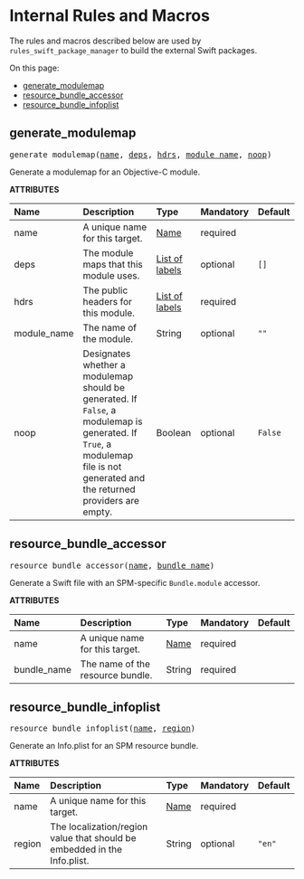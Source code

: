 <!-- Generated with Stardoc, Do Not Edit! -->
# Internal Rules and Macros


The rules and macros described below are used by `rules_swift_package_manager` to build the external Swift packages.


On this page:

  * [generate_modulemap](#generate_modulemap)
  * [resource_bundle_accessor](#resource_bundle_accessor)
  * [resource_bundle_infoplist](#resource_bundle_infoplist)


<a id="generate_modulemap"></a>

## generate_modulemap

<pre>
generate_modulemap(<a href="#generate_modulemap-name">name</a>, <a href="#generate_modulemap-deps">deps</a>, <a href="#generate_modulemap-hdrs">hdrs</a>, <a href="#generate_modulemap-module_name">module_name</a>, <a href="#generate_modulemap-noop">noop</a>)
</pre>

Generate a modulemap for an Objective-C module.

**ATTRIBUTES**


| Name  | Description | Type | Mandatory | Default |
| :------------- | :------------- | :------------- | :------------- | :------------- |
| <a id="generate_modulemap-name"></a>name |  A unique name for this target.   | <a href="https://bazel.build/concepts/labels#target-names">Name</a> | required |  |
| <a id="generate_modulemap-deps"></a>deps |  The module maps that this module uses.   | <a href="https://bazel.build/concepts/labels">List of labels</a> | optional | <code>[]</code> |
| <a id="generate_modulemap-hdrs"></a>hdrs |  The public headers for this module.   | <a href="https://bazel.build/concepts/labels">List of labels</a> | required |  |
| <a id="generate_modulemap-module_name"></a>module_name |  The name of the module.   | String | optional | <code>""</code> |
| <a id="generate_modulemap-noop"></a>noop |  Designates whether a modulemap should be generated. If <code>False</code>, a modulemap is generated. If <code>True</code>, a modulemap file is not generated and the returned providers are empty.   | Boolean | optional | <code>False</code> |


<a id="resource_bundle_accessor"></a>

## resource_bundle_accessor

<pre>
resource_bundle_accessor(<a href="#resource_bundle_accessor-name">name</a>, <a href="#resource_bundle_accessor-bundle_name">bundle_name</a>)
</pre>

Generate a Swift file with an SPM-specific `Bundle.module` accessor.

**ATTRIBUTES**


| Name  | Description | Type | Mandatory | Default |
| :------------- | :------------- | :------------- | :------------- | :------------- |
| <a id="resource_bundle_accessor-name"></a>name |  A unique name for this target.   | <a href="https://bazel.build/concepts/labels#target-names">Name</a> | required |  |
| <a id="resource_bundle_accessor-bundle_name"></a>bundle_name |  The name of the resource bundle.   | String | required |  |


<a id="resource_bundle_infoplist"></a>

## resource_bundle_infoplist

<pre>
resource_bundle_infoplist(<a href="#resource_bundle_infoplist-name">name</a>, <a href="#resource_bundle_infoplist-region">region</a>)
</pre>

Generate an Info.plist for an SPM resource bundle.

**ATTRIBUTES**


| Name  | Description | Type | Mandatory | Default |
| :------------- | :------------- | :------------- | :------------- | :------------- |
| <a id="resource_bundle_infoplist-name"></a>name |  A unique name for this target.   | <a href="https://bazel.build/concepts/labels#target-names">Name</a> | required |  |
| <a id="resource_bundle_infoplist-region"></a>region |  The localization/region value that should be embedded in the Info.plist.   | String | optional | <code>"en"</code> |


